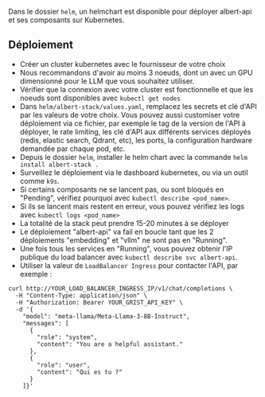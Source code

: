 Dans le dossier `helm`, un helmchart est disponible pour déployer albert-api et ses composants sur Kubernetes.

## Déploiement

- Créer un cluster kubernetes avec le fournisseur de votre choix
- Nous recommandons d'avoir au moins 3 noeuds, dont un avec un GPU dimensionné pour le LLM que vous souhaitez utiliser.
- Vérifier que la connexion avec votre cluster est fonctionnelle et que les noeuds sont disponibles avec `kubectl get nodes`
- Dans `helm/albert-stack/values.yaml`, remplacez les secrets et clé d'API par les valeurs de votre choix. 
  Vous pouvez aussi customiser votre déploiement via ce fichier, par exemple le tag de la version de l'API à déployer, le rate limiting, les clé d'API aux différents services déployés (redis, elastic search, Qdrant, etc), les ports, la configuration hardware demandée par chaque pod, etc.
- Depuis le dossier `helm`, installer le helm chart avec la commande `helm install albert-stack .`
- Surveillez le déploiement via le dashboard kubernetes, ou via un outil comme `k9s`.
- Si certains composants ne se lancent pas, ou sont bloqués en "Pending", vérifiez pourquoi avec `kubectl describe <pod_name>`.
- Si ils se lancent mais restent en erreur, vous pouvez vérifiez les logs avec `kubectl logs <pod_name>`
- La totalité de la stack peut prendre 15-20 minutes à se déployer
- Le déploiement "albert-api" va fail en boucle tant que les 2 déploiements "embedding" et "vllm" ne sont pas en "Running". 
- Une fois tous les services en "Running", vous pouvez obtenir l'IP publique du load balancer avec `kubectl describe svc albert-api`.
- Utiliser la valeur de `LoadBalancer Ingress` pour contacter l'API, par exemple :
```
curl http://YOUR_LOAD_BALANCER_INGRESS_IP/v1/chat/completions \
  -H "Content-Type: application/json" \
  -H "Authorization: Bearer YOUR_GRIST_API_KEY" \
  -d '{
    "model": "meta-llama/Meta-Llama-3-8B-Instruct",
    "messages": [
      {
        "role": "system",
        "content": "You are a helpful assistant."
      },
      {
        "role": "user",
        "content": "Qui es tu ?"
      }
    ]}'
```